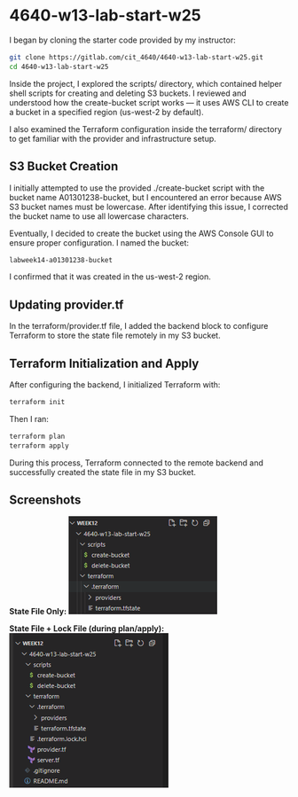 # 4640-w13-lab-start-w25

I began by cloning the starter code provided by my instructor:

```bash
git clone https://gitlab.com/cit_4640/4640-w13-lab-start-w25.git
cd 4640-w13-lab-start-w25
```

Inside the project, I explored the scripts/ directory, which contained helper shell scripts for creating and deleting S3 buckets. I reviewed and understood how the create-bucket script works — it uses AWS CLI to create a bucket in a specified region (us-west-2 by default).

I also examined the Terraform configuration inside the terraform/ directory to get familiar with the provider and infrastructure setup.

## S3 Bucket Creation
I initially attempted to use the provided ./create-bucket script with the bucket name A01301238-bucket, but I encountered an error because AWS S3 bucket names must be lowercase. After identifying this issue, I corrected the bucket name to use all lowercase characters.

Eventually, I decided to create the bucket using the AWS Console GUI to ensure proper configuration. I named the bucket:

```bash
labweek14-a01301238-bucket
```

I confirmed that it was created in the us-west-2 region.

## Updating provider.tf

In the terraform/provider.tf file, I added the backend block to configure Terraform to store the state file remotely in my S3 bucket.

## Terraform Initialization and Apply

After configuring the backend, I initialized Terraform with:

```bash
terraform init
```

Then I ran:

```bash
terraform plan
terraform apply
```

During this process, Terraform connected to the remote backend and successfully created the state file in my S3 bucket.

## Screenshots

**State File Only:**
![State File](state_file.png)

**State File + Lock File (during plan/apply):**
![Lock File](lock_file.png)



